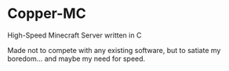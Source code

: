 # Copper-MC
High-Speed Minecraft Server written in C

Made not to compete with any existing software, but to satiate my boredom... and maybe my need for speed.
